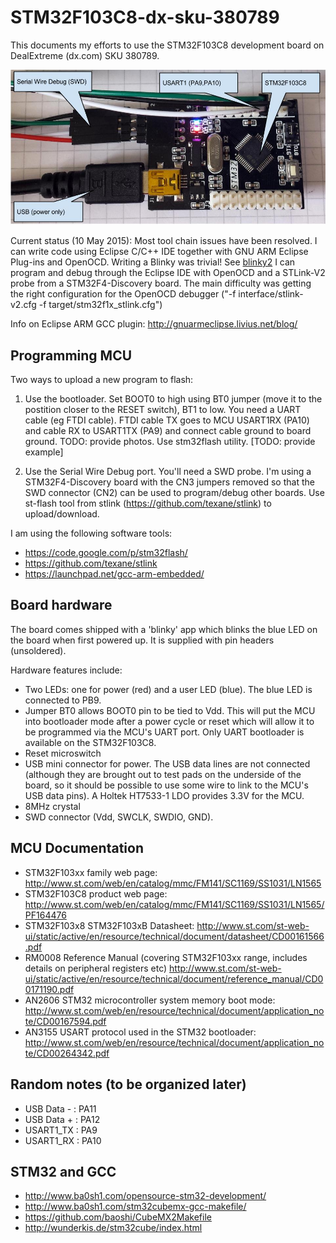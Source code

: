 # STM32F103C8-dx-sku-380789
This documents my efforts to use the STM32F103C8 development board on DealExtreme (dx.com) SKU 380789. 

![STM32F103C8 ARM Cortex-M3 dev board from DX.com ](https://raw.githubusercontent.com/jdesbonnet/STM32F103C8-dx-sku-380789/master/doc/STM32F103C8-DX-380789.jpg)

Current status (10 May 2015): Most tool chain issues have been resolved. I can write code using Eclipse C/C++ IDE together with GNU ARM Eclipse Plug-ins and OpenOCD. Writing a Blinky was trivial! See [blinky2](projects/blinky2) 
I can program and debug through the Eclipse IDE with OpenOCD and a STLink-V2 probe from a STM32F4-Discovery board. The main difficulty was getting the right configuration for the OpenOCD debugger ("-f interface/stlink-v2.cfg  -f target/stm32f1x_stlink.cfg")

Info on Eclipse ARM GCC plugin: http://gnuarmeclipse.livius.net/blog/ 

## Programming MCU

Two ways to upload a new program to flash:

1. Use the bootloader. Set BOOT0 to high using BT0 jumper (move it to the postition closer to the RESET switch), BT1 to low. You need a UART cable (eg FTDI cable). FTDI cable TX goes to MCU USART1RX (PA10) and cable RX to USART1TX (PA9) and connect cable ground to board ground.  TODO: provide photos. Use stm32flash utility. [TODO: provide example]

2. Use the Serial Wire Debug port. You'll need a SWD probe. I'm using a STM32F4-Discovery board with the CN3 jumpers removed so that the SWD connector (CN2) can be used to program/debug other boards. Use st-flash tool from stlink (https://github.com/texane/stlink) to upload/download.

I am using the following software tools:

* https://code.google.com/p/stm32flash/
* https://github.com/texane/stlink
* https://launchpad.net/gcc-arm-embedded/

## Board hardware

The board comes shipped with a 'blinky' app which blinks the blue LED on the board when first powered up. It is supplied with pin headers (unsoldered).

Hardware features include:

* Two LEDs: one for power (red) and a user LED (blue). The blue LED is connected to PB9. 
* Jumper BT0 allows BOOT0 pin to be tied to Vdd. This will put the MCU into bootloader mode after a power cycle or reset which will allow it to be programmed via the MCU's UART port. Only UART bootloader is available on the STM32F103C8.
* Reset microswitch
* USB mini connector for power. The USB data lines are not connected (although they are brought out to test pads on the underside of the board, so it should be possible to use some wire to link to the MCU's USB data pins). A Holtek HT7533-1 LDO provides 3.3V for the MCU. 
* 8MHz crystal
* SWD connector (Vdd, SWCLK, SWDIO, GND).

## MCU Documentation
* STM32F103xx family web page: http://www.st.com/web/en/catalog/mmc/FM141/SC1169/SS1031/LN1565
* STM32F103C8 product web page: http://www.st.com/web/en/catalog/mmc/FM141/SC1169/SS1031/LN1565/PF164476
* STM32F103x8 STM32F103xB Datasheet: http://www.st.com/st-web-ui/static/active/en/resource/technical/document/datasheet/CD00161566.pdf
* RM0008 Reference Manual (covering STM32F103xx range, includes details on peripheral registers etc) http://www.st.com/st-web-ui/static/active/en/resource/technical/document/reference_manual/CD00171190.pdf
* AN2606 STM32 microcontroller system memory boot mode: http://www.st.com/web/en/resource/technical/document/application_note/CD00167594.pdf
* AN3155 USART protocol used in the STM32 bootloader: http://www.st.com/web/en/resource/technical/document/application_note/CD00264342.pdf

## Random notes (to be organized later)

* USB Data - : PA11
* USB Data + : PA12
* USART1_TX : PA9
* USART1_RX : PA10

## STM32 and GCC

* http://www.ba0sh1.com/opensource-stm32-development/
* http://www.ba0sh1.com/stm32cubemx-gcc-makefile/
* https://github.com/baoshi/CubeMX2Makefile
* http://wunderkis.de/stm32cube/index.html

